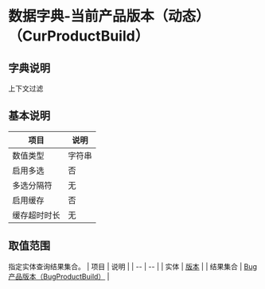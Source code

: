 # 数据字典-当前产品版本（动态）（CurProductBuild）
## 字典说明
上下文过滤

## 基本说明
| 项目 | 说明 |
| -- | -- |
| 数值类型 | 字符串 |
| 启用多选 | 否 |
| 多选分隔符 | 无 |
| 启用缓存 | 否 |
| 缓存超时时长 | 无 |

## 取值范围
指定实体查询结果集合。
| 项目 | 说明 |
| -- | -- |
| 实体 | [版本](../module/zentao/Build) |
| 结果集合 | [Bug产品版本（BugProductBuild）]() |

